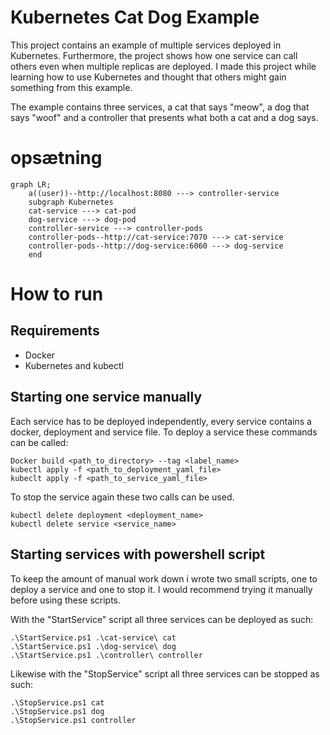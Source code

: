# Kubernetes Cat Dog Example

This project contains an example of multiple services deployed in Kubernetes. Furthermore, the project shows how one service can call others even when multiple replicas are deployed. I made this project while learning how to use Kubernetes and thought that others might gain something from this example. 

The example contains three services, a cat that says "meow", a dog that says "woof" and a controller that presents what both a cat and a dog says.

# opsætning
```mermaid
graph LR;
    a((user))--http://localhost:8080 ---> controller-service
    subgraph Kubernetes
    cat-service ---> cat-pod
    dog-service ---> dog-pod
    controller-service ---> controller-pods
    controller-pods--http://cat-service:7070 ---> cat-service
    controller-pods--http://dog-service:6060 ---> dog-service
    end
```

# How to run

## Requirements
- Docker
- Kubernetes and kubectl

## Starting one service manually

Each service has to be deployed independently, every service contains a docker, deployment and service file.  To deploy a service these commands can be called:
```
Docker build <path_to_directory> --tag <label_name>
kubectl apply -f <path_to_deployment_yaml_file>
kubeclt apply -f <path_to_service_yaml_file>
```

To stop the service again these two calls can be used.
```
kubectl delete deployment <deployment_name>
kubectl delete service <service_name>
```

## Starting services with powershell script
To keep the amount of manual work down i wrote two small scripts,  one to deploy a service and one to stop it. I would recommend trying it manually before using these scripts.

With the "StartService" script all three services can be deployed as such:
```
.\StartService.ps1 .\cat-service\ cat
.\StartService.ps1 .\dog-service\ dog
.\StartService.ps1 .\controller\ controller
```

Likewise with the "StopService" script all three services can be stopped as such:
```
.\StopService.ps1 cat
.\StopService.ps1 dog
.\StopService.ps1 controller
```
